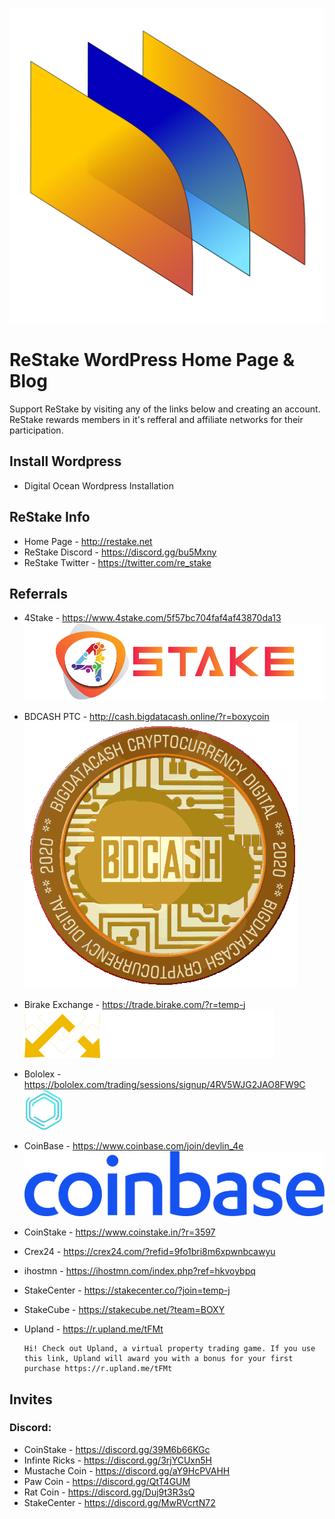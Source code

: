 ![ReStake Logo](logo/restake.png)

# ReStake WordPress Home Page & Blog
Support ReStake by visiting any of the links below and creating an account.  ReStake rewards members in it's refferal and affiliate networks for their participation.

## Install Wordpress
* Digital Ocean Wordpress Installation

## ReStake Info
* Home Page - http://restake.net
* ReStake Discord - https://discord.gg/bu5Mxny
* ReStake Twitter - https://twitter.com/re_stake

## Referrals
* 4Stake - https://www.4stake.com/5f57bc704faf4af43870da13
    ![4 Stake Logo](logo/4stake.png)
* BDCASH PTC - http://cash.bigdatacash.online/?r=boxycoin
    ![BDCASH logo](logo/bdcash.gif)
* Birake Exchange - https://trade.birake.com/?r=temp-j
    ![Birake Logo](logo/birake.png)
* Bololex - https://bololex.com/trading/sessions/signup/4RV5WJG2JAO8FW9C
    ![Bololex Logo](logo/bololex.png)
* CoinBase - https://www.coinbase.com/join/devlin_4e
    ![CoinBase Logo](logo/coinbase.png)
* CoinStake - https://www.coinstake.in/?r=3597
    
* Crex24 - https://crex24.com/?refid=9fo1bri8m6xpwnbcawyu
* ihostmn - https://ihostmn.com/index.php?ref=hkvoybpq
* StakeCenter - https://stakecenter.co/?join=temp-j
* StakeCube - https://stakecube.net/?team=BOXY
* Upland - https://r.upland.me/tFMt
    ```text
    Hi! Check out Upland, a virtual property trading game. If you use this link, Upland will award you with a bonus for your first purchase https://r.upland.me/tFMt
    ```

## Invites
###  Discord:
* CoinStake - https://discord.gg/39M6b66KGc
* Infinte Ricks - https://discord.gg/3rjYCUxn5H
* Mustache Coin - https://discord.gg/aY9HcPVAHH
* Paw Coin - https://discord.gg/QtT4GUM
* Rat Coin - https://discord.gg/Duj9t3R3sQ
* StakeCenter - https://discord.gg/MwRVcrtN72